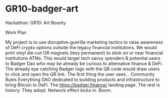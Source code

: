 # GR10-badger-art
Hackathon: GR10: Art Bounty

Work Plan


My project is to use disruptive-guerilla marketing tactics to raise awareness of DeFi crypto options outside the legacy financial institutions.
We would print vinyl die-cut OR magnets (less permanent) to stick on or near financial institutions ATMs. This would target tech savvy spenders & potential users to Badger Dao who may be already be curious to alternative finance & DeFi.
The already eye catching Badger logo with the QR code would draw users to click and open the QR link.
The first thing the user sees...
Community Rules Everything
DAO dedicated to building products and infrastructure to bring Bitcoin to DeFi.
The https://badger.finance/ landing page.
The rest is history. They adopt. Network effect kicks in.
Boom.
